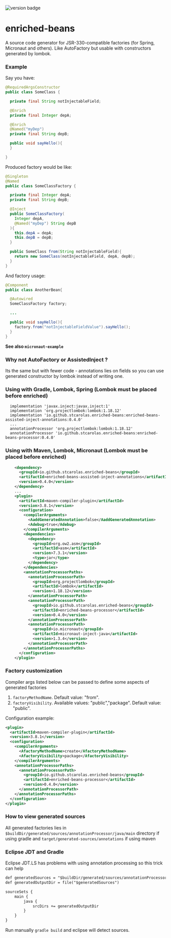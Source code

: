 ![version badge](https://img.shields.io/github/v/tag/stCarolas/enriched-beans)
# enriched-beans

A source code generator for JSR-330-compatible factories (for Spring, Micronaut and others). Like AutoFactory but usable with constructors generated by lombok.

### Example

Say you have:

```java
@RequiredArgsConstructor
public class SomeClass {

  private final String notInjectableField;

  @Enrich
  private final Integer depA;

  @Enrich
  @Named("myDep")
  private final String depB;

  public void sayHello(){
  }

}
```

Produced factory would be like:
```java
@Singleton
@Named
public class SomeClassFactory {

  private final Integer depA;
  private final String depB;

  @Inject
  public SomeClassFactory(
    Integer depA,
    @Named("myDep") String depB
  ){
    this.depA = depA;
    this.depB = depB;
  }

  public SomeClass from(String notInjectableField){
    return new SomeClass(notInjectableField, depA, depB);
  }
}
```

And factory usage:
```java
@Component
public class AnotherBean{

  @Autowired
  SomeClassFactory factory;

  ...

  public void sayHello(){
    factory.from("notInjectableFieldValue").sayHello();
  }
}
```

**See also `micronaut-example`**

### Why not AutoFactory or AssistedInject ?
Its the same but with fewer code - annotations lies on fields so you can use generated constructor by lombok instead of writing one.

### Using with Gradle, Lombok, Spring (Lombok must be placed before enriched)
```
  implementation 'javax.inject:javax.inject:1'
  implementation 'org.projectlombok:lombok:1.18.12'
  implementation 'io.github.stcarolas.enriched-beans:enriched-beans-assisted-inject-annotations:0.4.0'
  ...
  annotationProcessor 'org.projectlombok:lombok:1.18.12'
  annotationProcessor 'io.github.stcarolas.enriched-beans:enriched-beans-processor:0.4.0'
```

### Using with Maven, Lombok, Micronaut  (Lombok must be placed before enriched)
```xml
    <dependency>
      <groupId>io.github.stcarolas.enriched-beans</groupId>
      <artifactId>enriched-beans-assisted-inject-annotations</artifactId>
      <version>0.4.0</version>
    </dependency>
    ...
    <plugin>
      <artifactId>maven-compiler-plugin</artifactId>
      <version>3.8.1</version>
      <configuration>
        <compilerArguments>
          <AaddGeneratedAnnotation>false</AaddGeneratedAnnotation>
          <Adebug>true</Adebug>
        </compilerArguments>
        <dependencies>
          <dependency>
            <groupId>org.ow2.asm</groupId>
            <artifactId>asm</artifactId>
            <version>7.3.1</version>
            <type>jar</type>
          </dependency>
        </dependencies>
        <annotationProcessorPaths>
          <annotationProcessorPath>
            <groupId>org.projectlombok</groupId>
            <artifactId>lombok</artifactId>
            <version>1.18.12</version>
          </annotationProcessorPath>
          <annotationProcessorPath>
            <groupId>io.github.stcarolas.enriched-beans</groupId>
            <artifactId>enriched-beans-processor</artifactId>
            <version>0.4.0</version>
          </annotationProcessorPath>
          <annotationProcessorPath>
            <groupId>io.micronaut</groupId>
            <artifactId>micronaut-inject-java</artifactId>
            <version>1.3.4</version>
          </annotationProcessorPath>
        </annotationProcessorPaths>
      </configuration>
    </plugin>
```

### Factory customization
Compiler args listed below can be passed 
to define some aspects of generated factories

1. `factoryMethodName`. Default value: "from".
1. `factoryVisibility`. Available values: "public","package". Default value: "public".

Configuration example:
```xml
<plugin>
  <artifactId>maven-compiler-plugin</artifactId>
  <version>3.8.1</version>
  <configuration>
    <compilerArguments>
      <AfactoryMethodName>create</AfactoryMethodName>
      <AfactoryVisibility>package</AfactoryVisibility>
    </compilerArguments>
    <annotationProcessorPaths>
      <annotationProcessorPath>
        <groupId>io.github.stcarolas.enriched-beans</groupId>
        <artifactId>enriched-beans-processor</artifactId>
        <version>0.4.0</version>
      </annotationProcessorPath>
    </annotationProcessorPaths>
  </configuration>
</plugin>
```

### How to view generated sources
All generated factories lies in `$buildDir/generated/sources/annotationProcessor/java/main` directory if using gradle and `target/generated-sources/annotations` if using maven

### Eclipse JDT and Gradle
Eclipse JDT.LS has problems with using annotation processing so this trick can help

```xml
def generatedSources = "$buildDir/generated/sources/annotationProcessor/java/main"
def generatedOutputDir = file("$generatedSources")

sourceSets {
    main {
        java {
            srcDirs += generatedOutputDir
        }
    }
}
```

Run manually `gradle build` and eclipse will detect sources.
